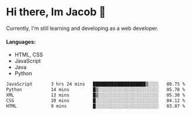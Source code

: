 # Hi there, Im Jacob 👋
Currently, I'm still learning and developing as a web developer.

#### Languages:
- HTML, CSS
- JavaScript
- Java
- Python

<!--START_SECTION:waka-->

```txt
JavaScript       3 hrs 24 mins   ████████████████████▒░░░░   80.75 %
Python           14 mins         █▒░░░░░░░░░░░░░░░░░░░░░░░   05.70 %
XML              13 mins         █▒░░░░░░░░░░░░░░░░░░░░░░░   05.38 %
CSS              10 mins         █░░░░░░░░░░░░░░░░░░░░░░░░   04.12 %
HTML             9 mins          █░░░░░░░░░░░░░░░░░░░░░░░░   03.87 %
```

<!--END_SECTION:waka-->
